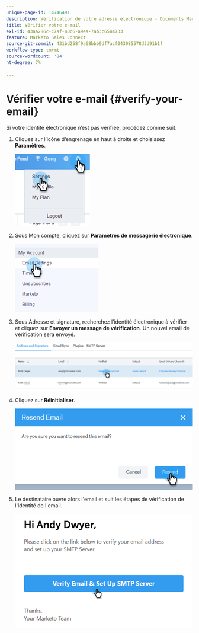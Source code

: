 ```yaml
---
unique-page-id: 14746491
description: Vérification de votre adresse électronique - Documents Marketo - Documentation du produit
title: Vérifier votre e-mail
exl-id: 43aa286c-c7af-40c6-a9ea-7ab3c6544733
feature: Marketo Sales Connect
source-git-commit: 431bd258f9a68bbb9df7acf043085578d3d91b1f
workflow-type: tm+mt
source-wordcount: '84'
ht-degree: 7%

---
```


# Vérifier votre e-mail {#verify-your-email}

Si votre identité électronique n’est pas vérifiée, procédez comme suit.

1. Cliquez sur l’icône d’engrenage en haut à droite et choisissez **Paramètres**.

   ![](assets/verify-your-email-1.png)

1. Sous Mon compte, cliquez sur **Paramètres de messagerie électronique**.

   ![](assets/verify-your-email-2.png)

1. Sous Adresse et signature, recherchez l’identité électronique à vérifier et cliquez sur **Envoyer un message de vérification**. Un nouvel email de vérification sera envoyé.

   ![](assets/verify-your-email-3.png)

1. Cliquez sur **Réinitialiser**.

   ![](assets/verify-your-email-4.png)

1. Le destinataire ouvre alors l&#39;email et suit les étapes de vérification de l&#39;identité de l&#39;email.

   ![](assets/verify-your-email-5.png)
